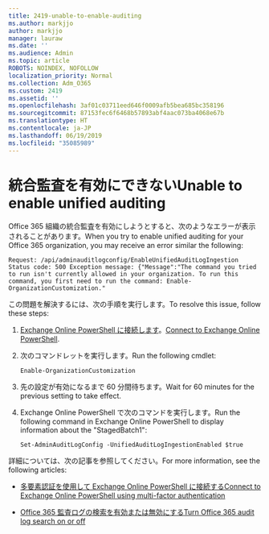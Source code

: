 ```yaml
---
title: 2419-unable-to-enable-auditing
ms.author: markjjo
author: markjjo
manager: lauraw
ms.date: ''
ms.audience: Admin
ms.topic: article
ROBOTS: NOINDEX, NOFOLLOW
localization_priority: Normal
ms.collection: Adm_O365
ms.custom: 2419
ms.assetid: ''
ms.openlocfilehash: 3af01c03711eed646f0009afb5bea685bc358196
ms.sourcegitcommit: 87153fec6f6468b57893abf4aac073ba4068e67b
ms.translationtype: HT
ms.contentlocale: ja-JP
ms.lasthandoff: 06/19/2019
ms.locfileid: "35085989"
---
```

# <a name="unable-to-enable-unified-auditing"></a><span data-ttu-id="3a9e8-102">統合監査を有効にできない</span><span class="sxs-lookup"><span data-stu-id="3a9e8-102">Unable to enable unified auditing</span></span>

<span data-ttu-id="3a9e8-103">Office 365 組織の統合監査を有効にしようとすると、次のようなエラーが表示されることがあります。</span><span class="sxs-lookup"><span data-stu-id="3a9e8-103">When you try to enable unified auditing for your Office 365 organization, you may receive an error similar the following:</span></span>

```
Request: /api/adminauditlogconfig/EnableUnifiedAuditLogIngestion Status code: 500 Exception message: {"Message":"The command you tried to run isn't currently allowed in your organization. To run this command, you first need to run the command: Enable-OrganizationCustomization."
```

<span data-ttu-id="3a9e8-104">この問題を解決するには、次の手順を実行します。</span><span class="sxs-lookup"><span data-stu-id="3a9e8-104">To resolve this issue, follow these steps:</span></span>

1. <span data-ttu-id="3a9e8-105">[Exchange Online PowerShell に接続します](https://docs.microsoft.com/powershell/exchange/exchange-online/connect-to-exchange-online-powershell/connect-to-exchange-online-powershell)。</span><span class="sxs-lookup"><span data-stu-id="3a9e8-105">[Connect to Exchange Online PowerShell](https://docs.microsoft.com/powershell/exchange/exchange-online/connect-to-exchange-online-powershell/connect-to-exchange-online-powershell).</span></span>

2. <span data-ttu-id="3a9e8-106">次のコマンドレットを実行します。</span><span class="sxs-lookup"><span data-stu-id="3a9e8-106">Run the following cmdlet:</span></span>

   ```
   Enable-OrganizationCustomization
   ```

3. <span data-ttu-id="3a9e8-107">先の設定が有効になるまで 60 分間待ちます。</span><span class="sxs-lookup"><span data-stu-id="3a9e8-107">Wait for 60 minutes for the previous setting to take effect.</span></span>

4. <span data-ttu-id="3a9e8-108">Exchange Online PowerShell で次のコマンドを実行します。</span><span class="sxs-lookup"><span data-stu-id="3a9e8-108">Run the following command in Exchange Online PowerShell to display information about the "StagedBatch1":</span></span>

   ```
   Set-AdminAuditLogConfig -UnifiedAuditLogIngestionEnabled $true
   ```

<span data-ttu-id="3a9e8-109">詳細については、次の記事を参照してください。</span><span class="sxs-lookup"><span data-stu-id="3a9e8-109">For more information, see the following articles:</span></span>

- [<span data-ttu-id="3a9e8-110">多要素認証を使用して Exchange Online PowerShell に接続する</span><span class="sxs-lookup"><span data-stu-id="3a9e8-110">Connect to Exchange Online PowerShell using multi-factor authentication</span></span>](https://docs.microsoft.com/powershell/exchange/exchange-online/connect-to-exchange-online-powershell/mfa-connect-to-exchange-online-powershell)

-  [<span data-ttu-id="3a9e8-111">Office 365 監査ログの検索を有効または無効にする</span><span class="sxs-lookup"><span data-stu-id="3a9e8-111">Turn Office 365 audit log search on or off</span></span>](https://docs.microsoft.com/office365/securitycompliance/turn-audit-log-search-on-or-off)
